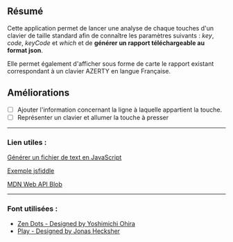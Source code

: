 ## Résumé

Cette application permet de lancer une analyse de chaque touches d'un clavier de taille standard afin de connaître les paramètres suivants : <em>key</em>, <em>code</em>, <em>keyCode</em> et <em>which</em> et de **générer un rapport téléchargeable au format json**.

Elle permet également d'afficher sous forme de carte le rapport existant correspondant à un clavier AZERTY en langue Française.

## Améliorations

- [ ] Ajouter l'information concernant la ligne à laquelle appartient la touche.
- [ ] Représenter un clavier et allumer la touche à presser

---

### Lien utiles :

[Générer un fichier de text en JavaScript](https://stackoverflow.com/questions/21012580/is-it-possible-to-write-data-to-file-using-only-javascript)

[Exemple jsfiddle](http://jsfiddle.net/UselessCode/qm5AG/)

[MDN Web API Blob](https://developer.mozilla.org/en-US/docs/Web/API/Blob)

---

### Font utilisées :

- [Zen Dots - Designed by Yoshimichi Ohira](https://fonts.google.com/specimen/Zen+Dots)
- [Play - Designed by Jonas Hecksher](https://fonts.google.com/specimen/Play)
